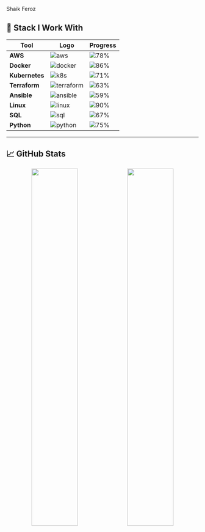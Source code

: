 Shaik Feroz


## 🚀 Stack I Work With

| Tool | Logo | Progress |
|------|------|----------|
| **AWS** | ![aws](https://media.giphy.com/media/qgQUggAC3Pfv687qPC/giphy.gif) | ![78%](https://progress-bar.dev/78/?title=78%25&width=250&color=FF9900) |
| **Docker** | ![docker](https://media.giphy.com/media/fsEaZldNC8A1PJ3mwp/giphy.gif) | ![86%](https://progress-bar.dev/86/?title=86%25&width=250&color=0db7ed) |
| **Kubernetes** | ![k8s](https://media.giphy.com/media/VoR2mJHSjG5nD6hsiS/giphy.gif) | ![71%](https://progress-bar.dev/71/?title=71%25&width=250&color=326ce5) |
| **Terraform** | ![terraform](https://media.giphy.com/media/ikMiQ4R4FQUoyL28R7/giphy.gif) | ![63%](https://progress-bar.dev/63/?title=63%25&width=250&color=5C4EE5) |
| **Ansible** | ![ansible](https://media.giphy.com/media/YrZEC6FfVwFTrGjdUv/giphy.gif) | ![59%](https://progress-bar.dev/59/?title=59%25&width=250&color=E50000) |
| **Linux** | ![linux](https://media.giphy.com/media/v1.Y2lkPTc5MGI3NjExN25iM2RuMGdxMm82OWRqaHpsd2ZpNjdqaGRwbXdhZmc4cHF5ZmhtdCZlcD12MV9naWZzX3NlYXJjaCZjdD1n/JIX9t2j0ZTN9S/giphy.gif) | ![90%](https://progress-bar.dev/90/?title=90%25&width=250&color=FCC624) |
| **SQL** | ![sql](https://media.giphy.com/media/Ll22OhMLAlVDb8UQWe/giphy.gif) | ![67%](https://progress-bar.dev/67/?title=67%25&width=250&color=007ACC) |
| **Python** | ![python](https://media.giphy.com/media/XAxylRMCdpbEWUAvr8/giphy.gif) | ![75%](https://progress-bar.dev/75/?title=75%25&width=250&color=3776AB) |

---

## 📈 GitHub Stats

<p align="center">
  <img src="https://github-readme-stats.vercel.app/api?username=YourGitHubUsername&show_icons=true&theme=tokyonight" width="49%" />
  <img src="https://github-readme-stats.vercel.app/api/top-langs/?username=YourGitHubUsername&layout=compact&theme=tokyonight" width="49%" />
</p>
